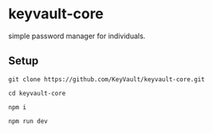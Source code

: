 # keyvault-core
simple password manager for individuals.


## Setup
```
git clone https://github.com/KeyVault/keyvault-core.git

cd keyvault-core

npm i 

npm run dev
```
